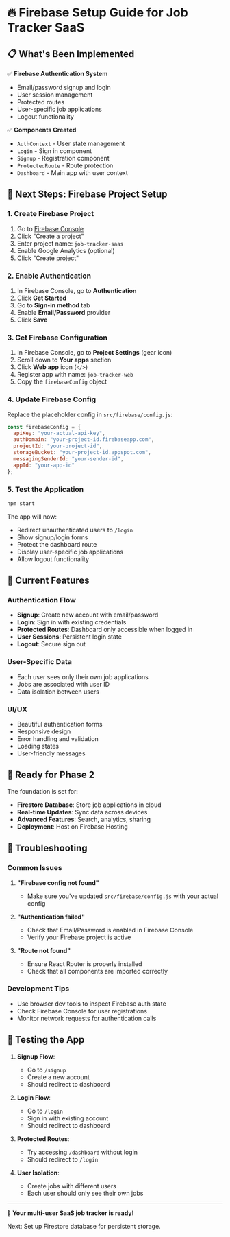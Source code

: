# 🔥 Firebase Setup Guide for Job Tracker SaaS

## 📋 **What's Been Implemented**

✅ **Firebase Authentication System**
- Email/password signup and login
- User session management
- Protected routes
- User-specific job applications
- Logout functionality

✅ **Components Created**
- `AuthContext` - User state management
- `Login` - Sign in component
- `Signup` - Registration component
- `ProtectedRoute` - Route protection
- `Dashboard` - Main app with user context

## 🚀 **Next Steps: Firebase Project Setup**

### **1. Create Firebase Project**

1. Go to [Firebase Console](https://console.firebase.google.com/)
2. Click "Create a project"
3. Enter project name: `job-tracker-saas`
4. Enable Google Analytics (optional)
5. Click "Create project"

### **2. Enable Authentication**

1. In Firebase Console, go to **Authentication**
2. Click **Get Started**
3. Go to **Sign-in method** tab
4. Enable **Email/Password** provider
5. Click **Save**

### **3. Get Firebase Configuration**

1. In Firebase Console, go to **Project Settings** (gear icon)
2. Scroll down to **Your apps** section
3. Click **Web app** icon (`</>`)
4. Register app with name: `job-tracker-web`
5. Copy the `firebaseConfig` object

### **4. Update Firebase Config**

Replace the placeholder config in `src/firebase/config.js`:

```javascript
const firebaseConfig = {
  apiKey: "your-actual-api-key",
  authDomain: "your-project-id.firebaseapp.com",
  projectId: "your-project-id",
  storageBucket: "your-project-id.appspot.com",
  messagingSenderId: "your-sender-id",
  appId: "your-app-id"
};
```

### **5. Test the Application**

```bash
npm start
```

The app will now:
- Redirect unauthenticated users to `/login`
- Show signup/login forms
- Protect the dashboard route
- Display user-specific job applications
- Allow logout functionality

## 🔧 **Current Features**

### **Authentication Flow**
- **Signup**: Create new account with email/password
- **Login**: Sign in with existing credentials
- **Protected Routes**: Dashboard only accessible when logged in
- **User Sessions**: Persistent login state
- **Logout**: Secure sign out

### **User-Specific Data**
- Each user sees only their own job applications
- Jobs are associated with user ID
- Data isolation between users

### **UI/UX**
- Beautiful authentication forms
- Responsive design
- Error handling and validation
- Loading states
- User-friendly messages

## 🎯 **Ready for Phase 2**

The foundation is set for:
- **Firestore Database**: Store job applications in cloud
- **Real-time Updates**: Sync data across devices
- **Advanced Features**: Search, analytics, sharing
- **Deployment**: Host on Firebase Hosting

## 🐛 **Troubleshooting**

### **Common Issues**

1. **"Firebase config not found"**
   - Make sure you've updated `src/firebase/config.js` with your actual config

2. **"Authentication failed"**
   - Check that Email/Password is enabled in Firebase Console
   - Verify your Firebase project is active

3. **"Route not found"**
   - Ensure React Router is properly installed
   - Check that all components are imported correctly

### **Development Tips**

- Use browser dev tools to inspect Firebase auth state
- Check Firebase Console for user registrations
- Monitor network requests for authentication calls

## 📱 **Testing the App**

1. **Signup Flow**:
   - Go to `/signup`
   - Create a new account
   - Should redirect to dashboard

2. **Login Flow**:
   - Go to `/login`
   - Sign in with existing account
   - Should redirect to dashboard

3. **Protected Routes**:
   - Try accessing `/dashboard` without login
   - Should redirect to `/login`

4. **User Isolation**:
   - Create jobs with different users
   - Each user should only see their own jobs

---

**🎉 Your multi-user SaaS job tracker is ready!** 

Next: Set up Firestore database for persistent storage.
